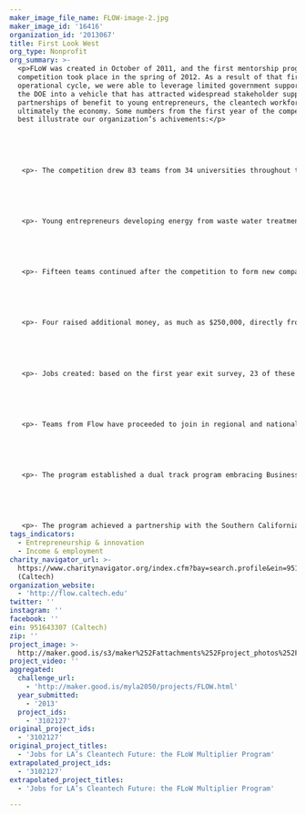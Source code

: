 ```yaml
---
maker_image_file_name: FLOW-image-2.jpg
maker_image_id: '16416'
organization_id: '2013067'
title: First Look West
org_type: Nonprofit
org_summary: >-
  <p>FLoW was created in October of 2011, and the first mentorship program and
  competition took place in the spring of 2012. As a result of that first
  operational cycle, we were able to leverage limited government support from
  the DOE into a vehicle that has attracted widespread stakeholder support and
  partnerships of benefit to young entrepreneurs, the cleantech workforce and
  ultimately the economy. Some numbers from the first year of the competition
  best illustrate our organization’s achivements:</p>
   
   
   
   
   
   <p>- The competition drew 83 teams from 34 universities throughout the west coast, including more than 20 from Southern California</p>
   
   
   
   
   
   <p>- Young entrepreneurs developing energy from waste water treatment, robots for cleaning solar panels and solar cell films with 20% more efficiency took the top prizes at the regional finals competition.</p>
   
   
   
   
   
   <p>- Fifteen teams continued after the competition to form new companies</p>
   
   
   
   
   
   <p>- Four raised additional money, as much as $250,000, directly from their connection to FLoW.</p>
   
   
   
   
   
   <p>- Jobs created: based on the first year exit survey, 23 of these early stage ventures, intended to add 1-10 jobs over the following 18 months, according to a survey. </p>
   
   
   
   
   
   <p>- Teams from Flow have proceeded to join in regional and national business development programs, including the LA Cleantech Incubator, the Cleantech Open, and the UC Davis Green Technology Entrepreneurship Academy.</p>
   
   
   
   
   
   <p>- The program established a dual track program embracing Business Ready and Transformational Idea Award tracks to ensure great student ideas don’t get lost for lack of support</p>
   
   
   
   
   
   <p>- The program achieved a partnership with the Southern California utilities, who are looking for technologies and talent</p>
tags_indicators:
  - Entrepreneurship & innovation
  - Income & employment
charity_navigator_url: >-
  https://www.charitynavigator.org/index.cfm?bay=search.profile&ein=951643307
  (Caltech)
organization_website:
  - 'http://flow.caltech.edu'
twitter: ''
instagram: ''
facebook: ''
ein: 951643307 (Caltech)
zip: ''
project_image: >-
  http://maker.good.is/s3/maker%252Fattachments%252Fproject_photos%252Fimages%252F16416%252Fdisplay%252FFLOW-image-2.jpg=c570x385
project_video: ''
aggregated:
  challenge_url:
    - 'http://maker.good.is/myla2050/projects/FLOW.html'
  year_submitted:
    - '2013'
  project_ids:
    - '3102127'
original_project_ids:
  - '3102127'
original_project_titles:
  - 'Jobs for LA’s Cleantech Future: the FLoW Multiplier Program'
extrapolated_project_ids:
  - '3102127'
extrapolated_project_titles:
  - 'Jobs for LA’s Cleantech Future: the FLoW Multiplier Program'

---
```

